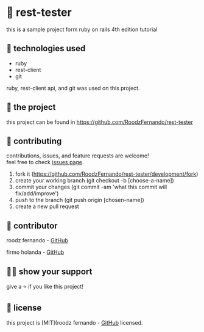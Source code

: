 # 📃 rest-tester

this is a sample project form ruby on rails 4th edition tutorial



## 📡 technologies used

- ruby
- rest-client
- git

ruby, rest-client api, and git was used on this project.



## 🚀 the project

this project can be found in https://github.com/RoodzFernando/rest-tester



## 🤝 contributing

contributions, issues, and feature requests are welcome!<br/>feel free to check [issues page](https://github.com/RoodzFernando/rest-tester/development/issues).

1. fork it (https://github.com/RoodzFernando/rest-tester/development/fork)
2. create your working branch (git checkout -b [choose-a-name])
3. commit your changes (git commit -am 'what this commit will fix/add/improve')
4. push to the branch (git push origin [chosen-name])
5. create a new pull request



## 🤖 contributor

roodz fernando - [GitHub](https://github.com/RoodzFernando)

firmo holanda - [GitHub](https://github.com/firmoholanda)



## 🙋‍♂ show your support

give a ⭐️ if you like this project!



## 📝 license

this project is [MIT](roodz fernando - [GitHub](https://github.com/RoodzFernando/rest-tester/development/license.txt) licensed.

